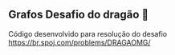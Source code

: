 ## Grafos Desafio do dragão :dragon:
Código desenvolvido para resolução do desafio https://br.spoj.com/problems/DRAGAOMG/

